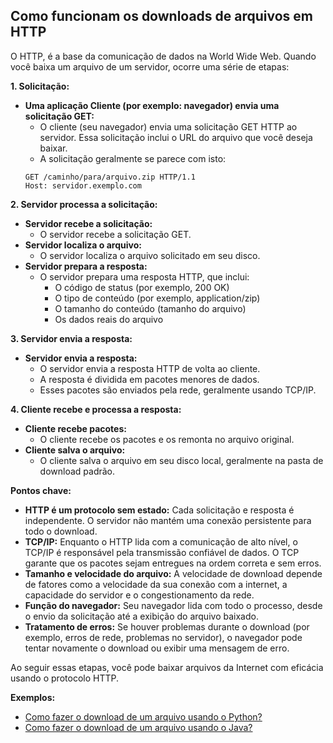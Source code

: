 ## Como funcionam os downloads de arquivos em HTTP

O HTTP, é a base da comunicação de dados na World Wide Web. Quando você baixa um arquivo de um servidor, ocorre uma série de etapas:

**1. Solicitação:**

* **Uma aplicação Cliente (por exemplo: navegador) envia uma solicitação GET:**
    - O cliente (seu navegador) envia uma solicitação GET HTTP ao servidor. Essa solicitação inclui o URL do arquivo que você deseja baixar.
    - A solicitação geralmente se parece com isto:
    ```
    GET /caminho/para/arquivo.zip HTTP/1.1
    Host: servidor.exemplo.com
    ```

**2. Servidor processa a solicitação:**

* **Servidor recebe a solicitação:**
    - O servidor recebe a solicitação GET.
* **Servidor localiza o arquivo:**
    - O servidor localiza o arquivo solicitado em seu disco.
* **Servidor prepara a resposta:**
    - O servidor prepara uma resposta HTTP, que inclui:
        - O código de status (por exemplo, 200 OK)
        - O tipo de conteúdo (por exemplo, application/zip)
        - O tamanho do conteúdo (tamanho do arquivo)
        - Os dados reais do arquivo

**3. Servidor envia a resposta:**

* **Servidor envia a resposta:**
    - O servidor envia a resposta HTTP de volta ao cliente.
    - A resposta é dividida em pacotes menores de dados.
    - Esses pacotes são enviados pela rede, geralmente usando TCP/IP.

**4. Cliente recebe e processa a resposta:**

* **Cliente recebe pacotes:**
    - O cliente recebe os pacotes e os remonta no arquivo original.
* **Cliente salva o arquivo:**
    - O cliente salva o arquivo em seu disco local, geralmente na pasta de download padrão.

**Pontos chave:**

* **HTTP é um protocolo sem estado:** Cada solicitação e resposta é independente. O servidor não mantém uma conexão persistente para todo o download.
* **TCP/IP:** Enquanto o HTTP lida com a comunicação de alto nível, o TCP/IP é responsável pela transmissão confiável de dados. O TCP garante que os pacotes sejam entregues na ordem correta e sem erros.
* **Tamanho e velocidade do arquivo:** A velocidade de download depende de fatores como a velocidade da sua conexão com a internet, a capacidade do servidor e o congestionamento da rede.
* **Função do navegador:** Seu navegador lida com todo o processo, desde o envio da solicitação até a exibição do arquivo baixado.
* **Tratamento de erros:** Se houver problemas durante o download (por exemplo, erros de rede, problemas no servidor), o navegador pode tentar novamente o download ou exibir uma mensagem de erro.

Ao seguir essas etapas, você pode baixar arquivos da Internet com eficácia usando o protocolo HTTP.

**Exemplos:**

- [Como fazer o download de um arquivo usando o Python?](https://github.com/armandossrecife/lp2024-1/blob/main/my_download.ipynb)
- [Como fazer o download de um arquivo usando o Java?](https://github.com/armandossrecife/lp2024-2/blob/main/download_java.md)

